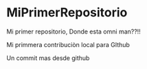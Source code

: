 # MiPrimerRepositorio

Mi primer repositorio, Donde esta omni man??!!

Mi primmera contribuciòn local para GIthub

Un commit mas desde github
